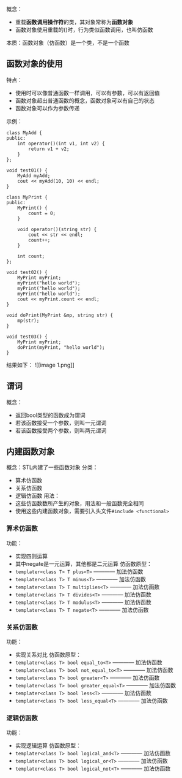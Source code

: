 概念：
- 重载**函数调用操作符**的类，其对象常称为**函数对象**
- 函数对象使用重载的()时，行为类似函数调用，也叫仿函数

本质：函数对象（仿函数）是一个类，不是一个函数

## 函数对象的使用

特点：
- 使用时可以像普通函数一样调用，可以有参数，可以有返回值
- 函数对象超出普通函数的概念，函数对象可以有自己的状态
- 函数对象可以作为参数传递

示例：
```
class MyAdd {
public:
	int operator()(int v1, int v2) {
        return v1 + v2;
    }
};  

void test01() {
    MyAdd myAdd;
    cout << myAdd(10, 10) << endl;
}  

class MyPrint {
public:
    MyPrint() {
        count = 0;
    }

    void operator()(string str) {
        cout << str << endl;
        count++;
    }
    
    int count;
};  

void test02() {
    MyPrint myPrint;
    myPrint("hello world");
    myPrint("hello world");
    myPrint("hello world");
    cout << myPrint.count << endl;
} 

void doPrint(MyPrint &mp, string str) {
    mp(str);
}  

void test03() {
    MyPrint myPrint;
    doPrint(myPrint, "hello world");
}
```

结果如下：
![[image 1.png]]

## 谓词

概念：
- 返回bool类型的函数成为谓词
- 若该函数接受一个参数，则叫一元谓词
- 若该函数接受两个参数，则叫两元谓词

## 内建函数对象

概念：STL内建了一些函数对象
分类：
- 算术仿函数
- 关系仿函数
- 逻辑仿函数
用法：
- 这些仿函数数所产生的对象，用法和一般函数完全相同
- 使用这些内建函数对象，需要引入头文件`#include <functional>`

### 算术仿函数

功能：
- 实现四则运算
- 其中negate是一元运算，其他都是二元运算
仿函数原型：
- `templater<class T> T plus<T>` ———— 加法仿函数
- `templater<class T> T minus<T>` ———— 加法仿函数
- `templater<class T> T multiplies<T>` ———— 加法仿函数
- `templater<class T> T divides<T>` ———— 加法仿函数
- `templater<class T> T modulus<T>` ———— 加法仿函数
- `templater<class T> T negate<T>` ———— 加法仿函数

### 关系仿函数

功能：
- 实现关系对比
仿函数原型：
- `templater<class T> bool equal_to<T>` ———— 加法仿函数
- `templater<class T> bool not_equal_to<T>` ———— 加法仿函数
- `templater<class T> bool greater<T>` ———— 加法仿函数
- `templater<class T> bool greater_equal<T>` ———— 加法仿函数
- `templater<class T> bool less<T>` ———— 加法仿函数
- `templater<class T> bool less_equal<T>` ———— 加法仿函数

### 逻辑仿函数

功能：
- 实现逻辑运算
仿函数原型：
- `templater<class T> bool logical_and<T>` ———— 加法仿函数
- `templater<class T> bool logical_or<T>` ———— 加法仿函数
- `templater<class T> bool logical_not<T>` ———— 加法仿函数